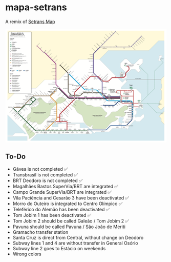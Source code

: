 # mapa-setrans
A remix of [Setrans Map](http://www.rio.rj.gov.br/web/pmus/mapa-da-rede-de-transportes)

![Original Setrans map](setrans-map.png)

## To-Do

- Gávea is not completed ✅
- Transbrasil is not completed ✅
- BRT Deodoro is not completed ✅
- Magalhães Bastos SuperVia/BRT are integrated ✅
- Campo Grande SuperVia/BRT are integrated ✅
- Vila Paciência and Cesarão 3 have been deactivated ✅
- Morro do Outeiro is integrated to Centro Olímpico ✅
- Teleférico do Alemão has been deactivated ✅
- Tom Jobim 1 has been deactivated ✅
- Tom Jobim 2 should be called Galeão / Tom Jobim 2 ✅
- Pavuna should be called Pavuna / São João de Meriti
- Gramacho transfer station
- Santa Cruz is direct from Central, without change on Deodoro
- Subway lines 1 and 4 are without transfer in General Osório
- Subway line 2 goes to Estácio on weekends
- Wrong colors
